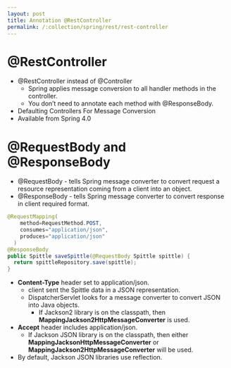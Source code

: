 ```yaml
---
layout: post
title: Annotation @RestController
permalink: /:collection/spring/rest/rest-controller
---
```


# @RestController
- @RestController instead of @Controller
  - Spring applies message conversion to all handler methods in the controller.
  - You don’t need to annotate each method with @ResponseBody.
- Defaulting Controllers For Message Conversion
- Available from Spring 4.0

# @RequestBody and @ResponseBody

- @RequestBody - tells Spring message converter to convert request a resource representation coming from a client into an object.
- @ResponseBody - tells Spring message converter to convert response in client required format.

```java
@RequestMapping(
    method=RequestMethod.POST,
    consumes="application/json",
    produces="application/json"
  )
@ResponseBody
public Spittle saveSpittle(@RequestBody Spittle spittle) {
  return spittleRepository.save(spittle);
}
```

- **Content-Type** header set to application/json.
  - client sent the Spittle data in a JSON representation.
  - DispatcherServlet looks for a message converter to convert JSON into Java objects.
    - If Jackson2 library is on the classpath, then **MappingJackson2HttpMessageConverter** is used.
- **Accept** header includes application/json.
  - If Jackson JSON library is on the classpath, then either **MappingJacksonHttpMessageConverter** or **MappingJackson2HttpMessageConverter** will be used.
- By default, Jackson JSON libraries use reflection.
